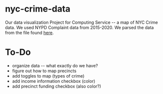 # nyc-crime-data
Our data visualization Project for Computing Service -- a map of NYC Crime data. We used NYPD Complaint data from 2015-2020. We parsed the data from the file found [here](https://data.cityofnewyork.us/Public-Safety/NYPD-Complaint-Data-Historic/qgea-i56i).
# To-Do
- organize data -- what exactly do we have?
- figure out how to map precincts
- add toggles to map (types of crime)
- add income information checkbox (color)
- add precinct funding checkbox (also color?)

